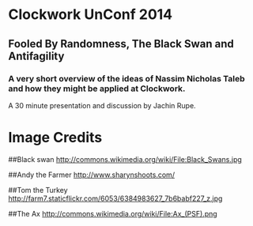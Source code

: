 # Clockwork UnConf 2014

## Fooled By Randomness, The Black Swan and Antifagility


### A very short overview of the ideas of Nassim Nicholas Taleb and how they might be applied at Clockwork.

A 30 minute presentation and discussion by Jachin Rupe.

# Image Credits

##Black swan
http://commons.wikimedia.org/wiki/File:Black_Swans.jpg

##Andy the Farmer
http://www.sharynshoots.com/

##Tom the Turkey
http://farm7.staticflickr.com/6053/6384983627_7b6babf227_z.jpg

##The Ax
http://commons.wikimedia.org/wiki/File:Ax_(PSF).png
